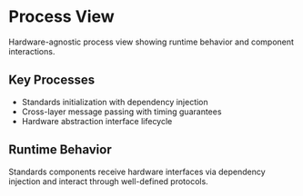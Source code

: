 # Process View

Hardware-agnostic process view showing runtime behavior and component interactions.

## Key Processes

- Standards initialization with dependency injection
- Cross-layer message passing with timing guarantees  
- Hardware abstraction interface lifecycle

## Runtime Behavior

Standards components receive hardware interfaces via dependency injection and interact through well-defined protocols.